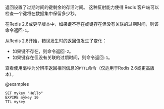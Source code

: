 返回设置了过期时间的键剩余的存活时间。
这种反射能力使得 Redis 客户端可以检查一个键将在数据集中保留多少秒。

在Redis 2.6或更早版本中，如果键不存在或键存在但没有关联的过期时间，则该命令返回`-1`。

从Redis 2.8开始，错误发生时的返回值发生了变化：

* 如果键不存在，则命令返回`-2`。
* 如果键存在但没有关联的过期时间，则命令返回`-1`。

查看使用毫秒为分辨率返回相同信息的`PTTL`命令（仅适用于Redis 2.6或更高版本）。

@examples

```cli
SET mykey "Hello"
EXPIRE mykey 10
TTL mykey
```
